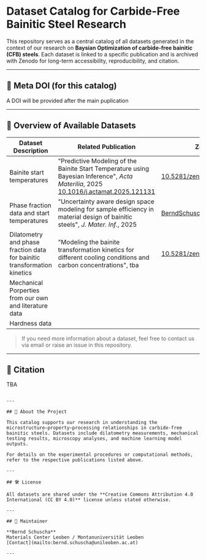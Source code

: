 
# Dataset Catalog for Carbide-Free Bainitic Steel Research

This repository serves as a central catalog of all datasets generated in the context of our research on **Baysian Optimization of carbide-free bainitic (CFB) steels**. Each dataset is linked to a specific publication and is archived with Zenodo for long-term accessibility, reproducibility, and citation.

---

## 🔗 Meta DOI (for this catalog)

A DOI will be provided after the main puplication
<!--
If you are looking to cite our entire dataset collection, please use the following DOI:

**[https://doi.org/10.5281/zenodo.9999999](https://doi.org/10.5281/zenodo.9999999)**  
*DOI reserved for the catalog of all dataset releases.*
-->

---

## 📄 Overview of Available Datasets

| Dataset Description | Related Publication | Zenodo DOI |
|---------------------|---------------------|------------|
|Bainite start temperatures | "Predictive Modeling of the Bainite Start Temperature using Bayesian Inference", *Acta Materilia*, 2025 [10.1016/j.actamat.2025.121131](https://doi.org/10.1016/j.actamat.2025.121131) | [10.5281/zenodo.1234567](https://doi.org/10.5281/zenodo.1234567) |
|Phase fraction data and start temperatures| "Uncertainty aware design space modeling for sample efficiency in material design of bainitic steels", *J. Mater. Inf.*, 2025 | [BerndSchuscha/bainite_boundaries](https://github.com/BerndSchuscha/bainite_boundaries) |
|Dilatometry and phase fraction data for bainitic transformation kinetics | "Modeling the bainite transformation kinetics for different cooling conditions and carbon concentrations", tba | [10.5281/zenodo.1234567](https://doi.org/10.5281/zenodo.1234567) |
|Mechanical Porperties from our own and literature data | |  |
|Hardness data| |  |


> If you need more information about a dataset, feel free to contact us via email or raise an issue in this repository.

---

## 📝 Citation
TBA
<!--
If you use **any of the datasets** listed here, please cite the specific dataset via its Zenodo DOI.  
To cite the **entire collection**, use the meta DOI:

```
Schuscha, B., et al. (2025). Dataset Catalog for Carbide-Free Bainitic Steel Research. Zenodo. https://doi.org/10.5281/zenodo.9999999
```

BibTeX:
```bibtex
@misc{schuscha2025cfbmeta,
  author       = {Schuscha, Bernd and others},
  title        = {Dataset Catalog for Carbide-Free Bainitic Steel Research},
  year         = {2025},
  publisher    = {Zenodo},
  doi          = {10.5281/zenodo.9999999},
  url          = {https://doi.org/10.5281/zenodo.9999999}
}
-->
```

---

## 🧪 About the Project

This catalog supports our research in understanding the microstructure–property–processing relationships in carbide-free bainitic steels. Datasets include dilatometry measurements, mechanical testing results, microscopy analyses, and machine learning model outputs.

For details on the experimental procedures or computational methods, refer to the respective publications listed above.

---

## 🛠 License

All datasets are shared under the **Creative Commons Attribution 4.0 International (CC BY 4.0)** license unless stated otherwise.

---

## 👤 Maintainer

**Bernd Schuscha**  
Materials Center Leoben / Montanuniversität Leoben  
[Contact](mailto:bernd.schuscha@unileoben.ac.at)

---
